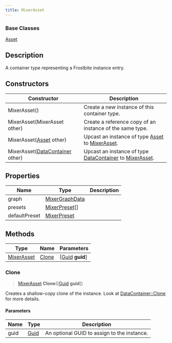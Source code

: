 ```yaml
---
title: MixerAsset
---
```

### Base Classes

[Asset](Asset)

## Description

A container type representing a Frostbite instance entry.

## Constructors

| Constructor                                                           | Description                                                                                                 |
| --------------------------------------------------------------------- | ----------------------------------------------------------------------------------------------------------- |
| MixerAsset()                                                          | Create a new instance of this container type.                                                               |
| MixerAsset(MixerAsset other)                                          | Create a reference copy of an instance of the same type.                                                    |
| MixerAsset([Asset](Asset) other)                                      | Upcast an instance of type [Asset](Asset) to [MixerAsset](MixerAsset).                                      |
| MixerAsset([DataContainer](/vext/ref/shared/class/datacontainer) other) | Upcast an instance of type [DataContainer](/vext/ref/shared/class/datacontainer) to [MixerAsset](MixerAsset). |

## Properties

| Name          | Type                             | Description |
| ------------- | -------------------------------- | ----------- |
| graph         | [MixerGraphData](MixerGraphData) |             |
| presets       | [MixerPreset](MixerPreset)\[\]   |             |
| defaultPreset | [MixerPreset](MixerPreset)       |             |

## Methods

| Type                     | Name            | Parameters                                     |
| ------------------------ | --------------- | ---------------------------------------------- |
| [MixerAsset](MixerAsset) | [Clone](#clone) | \[[Guid](/vext/ref/shared/class/guid) **guid**\] |

### Clone

> [MixerAsset](MixerAsset) **Clone**(\[[Guid](/vext/ref/shared/class/guid) **guid**\])

Creates a shallow-copy clone of the instance. Look at [DataContainer::Clone](/vext/ref/shared/class/datacontainer#clone) for more details.

#### Parameters

| Name | Type         | Description                                 |
| ---- | ------------ | ------------------------------------------- |
| guid | [Guid](Guid) | An optional GUID to assign to the instance. |
